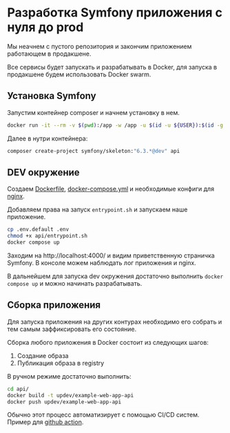 
# Разработка Symfony приложения с нуля до prod

Мы неачнем с пустого репозитория и закончим приложением работающем в продакшене.

Все сервисы будет запускать и разрабатывать в Docker, для запуска в продакшене будем использовать Docker swarm.

## Установка Symfony

Запустим контейнер composer и начнем установку в нем.

```bash
docker run -it --rm -v $(pwd):/app -w /app -u $(id -u ${USER}):$(id -g ${USER}) composer bash
```

Далее в нутри контейнера:

```bash
composer create-project symfony/skeleton:"6.3.*@dev" api
```

## DEV окружение

Создаем [Dockerfile](api/Dockerfile), [docker-compose.yml](docker-compose.yml) и необходимые конфиги для [nginx](docker/nginx).

Добавляем права на запуск `entrypoint.sh` и запускаем наше приложение.

```bash
cp .env.default .env
chmod +x api/entrypoint.sh
docker compose up
```

Заходим на http://localhost:4000/ и видим приветственную страничка Symfony. В консоле можем наблюдать лог приложения и nginx.

В дальнейшем для запуска dev окружения достаточно выполнить `docker compose up` и можно начинать разрабатывать.

## Сборка приложения

Для запуска приложения на других контурах необходимо его собрать и тем самым заффиксировать его состояние.

Сборка любого приложения в Docker состоит из следующих шагов:

1) Создание образа
2) Публикация образа в registry

В ручном режиме достаточно выполнить:

```bash
cd api/
docker build -t updev/example-web-app-api
docker push updev/example-web-app-api
```

Обычно этот процесс автоматизирует с помощью CI/CD систем. Пример для [github action](.github/workflows).